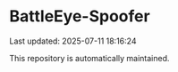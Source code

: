 # BattleEye-Spoofer

Last updated: 2025-07-11 18:16:24

This repository is automatically maintained.
